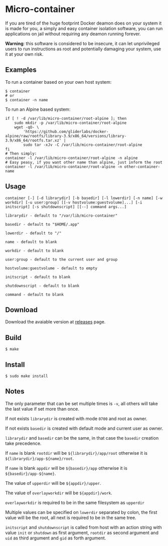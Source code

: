 # Micro-container
If you are tired of the huge footprint Docker deamon does on your system it is made for you, a simply and easy container isolation software, you can run applications on jail without requiring any deamon running forever.

**Warning**: this software is considered to be insecure, it can let unprivileged users to run instructions as root and potentially damaging your system, use it at your own risk.

## Examples
To run a container based on your own host system:

    $ container
    # or
    $ container -n name

To run an Alpine based system:

    if [ ! -d /var/lib/micro-container/root-alpine ]; then
        sudo mkdir -p /var/lib/micro-container/root-alpine
        wget -qO- \
            'https://github.com/gliderlabs/docker-alpine/raw/rootfs/library-3.9/x86_64/versions/library-3.9/x86_64/rootfs.tar.xz' |
            sudo tar -xJv -C /var/lib/micro-container/root-alpine
    fi
    # Then simply:
    container -l /var/lib/micro-container/root-alpine -n alpine
    # Easy peasy, if you want other name than alpine, just inform the root
    container -l /var/lib/micro-container/root-alpine -n other-container-name

## Usage
	container [-] [-d librarydir] [-b basedir] [-l lowerdir] [-n name] [-w workdir] [-u user:group] [[-v hostvolume:guestvolume]...] [-i initscript] [-s shutdownscript] [[--] command args...]

	librarydir - default to "/var/lib/micro-container"

	basedir - default to "$HOME/.app"

	lowerdir - default to "/"

	name - default to blank

	workdir - default to blank

	user:group - default to the current user and group

	hostvolume:guestvolume - default to empty

	initscript - default to blank

	shutdownscript - default to blank

	command - default to blank

## Download
Download the avaiable version at [releases](https://github.com/PepperDev/micro-container/releases) page.

## Build
`$ make`

## Install
`$ sudo make install`

## Notes
The only parameter that can be set multiple times is `-v`, all others will take the last value if set more than once.

If not exists `librarydir` is created with mode `0700` and root as owner.

If not exists `basedir` is created with default mode and current user as owner.

`librarydir` and `basedir` can be the same, in that case the `basedir` creation take precedence.

If `name` is blank `rootdir` will be `${librarydir}/app/root` otherwise it is `${librarydir}/app-${name}/root`.

If `name` is blank `appdir` will be `${basedir}/app` otherwise it is `${basedir}/app-${name}`.

The value of `upperdir` will be `${appdir}/upper`.

The value of `overlayworkdir` will be `${appdir}/work`.

`overlayworkdir` is required to be in the same filesystem as `upperdir`

Multiple values can be specified on `lowerdir` separated by colon, the first value will be the root, all next is required to be in the same tree.

`initscript` and `shutdownscript` is called from host with an action string with value `init` or `shutdown` as first argument, `rootdir` as second argument and `uid` as third argument and `gid` as forth argument.
